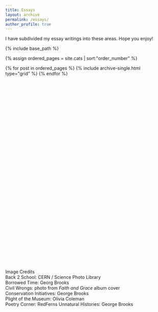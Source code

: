 ```yaml
---
title: Essays
layout: archive
permalink: /essays/
author_profile: true
---
```


I have subdivided my essay writings into these areas. Hope you enjoy!

<nbsp>

{% include base_path %}

{% assign ordered_pages = site.cats | sort:"order_number" %}

{% for post in ordered_pages %}
  {% include archive-single.html type="grid" %}
{% endfor %}

<br />
<br />
<br />
<br />
<br />
<br />
<br />
<br />
<br />
<br />
<br />
<br />
<br />
<br />
<br />
<br />
<br />
<br />
<br />
<br />
<br />
<br />
<br />
<br />
<br />
<br />
<br />
<br />
<br />
<br />
<br />
<br />
<br />
<br />

  
  <p>
 Image Credits <br />
  Back 2 School: CERN / Science Photo Library <br />
  Borrowed Time: Georg Brooks <br />
  Civil Wrongs: photo from <i>Faith and Grace</i> album cover <br />
  Conservation Initiatives: George Brooks <br />
  Plight of the Museum: Olivia Coleman <br />
  Poetry Corner: RedFerns
  Unnatural Histories: George Brooks
</p>
